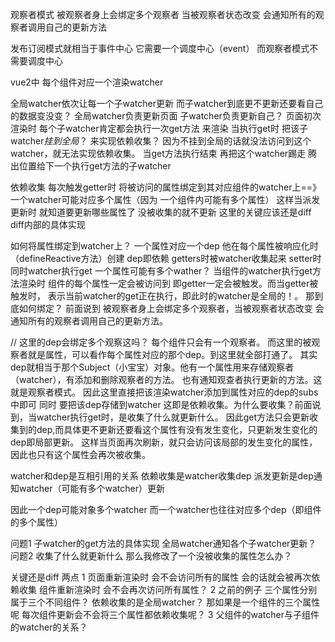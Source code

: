 

观察者模式
被观察者身上会绑定多个观察者
当被观察者状态改变 会通知所有的观察者调用自己的更新方法

发布订阅模式就相当于事件中心 它需要一个调度中心（event） 而观察者模式不需要调度中心

vue2中 每个组件对应一个渲染watcher

全局watcher依次让每一个子watcher更新 而子watcher到底更不更新还要看自己的数据变没变？
全局watcher负责更新页面 子watcher负责更新自己？
页面初次渲染时 每个子watcher肯定都会执行一次get方法 来渲染 当执行get时 把该子watcher*挂到全局*？ 来实现依赖收集？
因为不挂到全局的话就没法访问到这个watcher，就无法实现依赖收集。
当get方法执行结束 再把这个watcher踢走 腾出位置给下一个执行get方法的子watcher


依赖收集 每次触发getter时 将被访问的属性绑定到其对应组件的watcher上==》一个watcher可能对应多个属性（因为
一个组件内可能有多个属性） 这样当派发更新时 就知道要更新哪些属性了 没被收集的就不更新
这里的关键应该还是diff diff内部的具体实现

如何将属性绑定到watcher上？
一个属性对应一个dep 他在每个属性被响应化时（defineReactive方法）创建
dep即依赖 getters时被watcher收集起来 setter时同时watcher执行get
一个属性可能有多个wather？
当组件的watcher执行get方法渲染时 组件的每个属性一定会被访问到 即getter一定会被触发。而当getter被触发时，
表示当前watcher的get正在执行，即此时的watcher是全局的！。
那到底如何绑定？
前面说到 被观察者身上会绑定多个观察者，当被观察者状态改变 会通知所有的观察者调用自己的更新方法。

// 这里的dep会绑定多个观察这吗？ 每个组件只会有一个观察者。
而这里的被观察者就是属性，可以看作每个属性对应的那个dep。到这里就全部打通了。
其实dep就相当于那个Subject（小宝宝）对象。他有一个属性用来存储观察者（watcher），有添加和删除观察者的方法。
也有通知观查者执行更新的方法。这就是观察者模式。
因此这里直接把该渲染watcher添加到属性对应的dep的subs中即可
同时 要把该dep存储到watcher 这即是依赖收集。为什么要收集？前面说到，当watcher执行get时，是收集了什么就更新什么。
因此get方法只会更新收集到的dep,而具体更不更新还要看这个属性有没有发生变化，只更新发生变化的dep即局部更新。
这样当页面再次刷新，就只会访问该局部的发生变化的属性，因此也只有这个属性会再次被收集。

watcher和dep是互相引用的关系
依赖收集是watcher收集dep
派发更新是dep通知watcher（可能有多个watcher）更新


因此一个dep可能对象多个watcher 而一个watcher也往往对应多个dep（即组件的多个属性）

问题1 子watcher的get方法的具体实现 全局watcher通知各个子watcher更新？
问题2 收集了什么就更新什么 那么我修改了一个没被收集的属性怎么办？

关键还是diff 两点
1 页面重新渲染时 会不会访问所有的属性 会的话就会被再次依赖收集 
组件重新渲染时 会不会再次访问所有属性？
2 之前的例子 三个属性分别属于三个不同组件？ 依赖收集的是全局watcher？ 
那如果是一个组件的三个属性呢 每次组件更新会不会将三个属性都依赖收集呢？
3 父组件的watcher与子组件的watcher的关系？